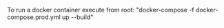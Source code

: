 To run a docker container execute from root: "docker-compose -f docker-compose.prod.yml up --build"
